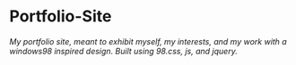 # Portfolio-Site

###### My portfolio site, meant to exhibit myself, my interests, and my work with a windows98 inspired design. Built using 98.css, js, and jquery.
